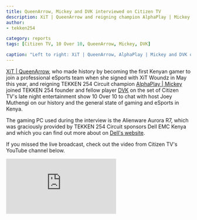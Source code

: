 ```yaml
---
title: QueenArrow, Mickey and DVK interviewed on Citizen TV
description: XiT | QueenArrow and reigning champion AlphaPlay | Mickey joined TEKKEN 254 founder and fellow player DVK on the set of Citizen TV's late night entertainment show 10 Over 10.
author:
- tekken254

category: reports
tags: [Citizen TV, 10 Over 10, QueenArrow, Mickey, DVK]

caption: "Left to right: XiT | QueenArrow, AlphaPlay | Mickey and DVK on the set of the Citizen TV show <em>10 Over 10</em> on 27 July 2018"
---
```

<p><a href="/circuit/tekken/profile.html?id=4455946" target="_blank">XiT | QueenArrow</a>, who made history by becoming the first Kenyan gamer to join a professional eSports team when she signed with XiT Woundz in May this year, and reigning TEKKEN 254 Circuit champion <a href="/circuit/tekken/profile.html?id=2907096" target="_blank">AlphaPlay | Mickey</a> joined TEKKEN 254 founder and fellow player <a href="/circuit/tekken/profile.html?id=4092983" target="_blank">DVK</a> on the set of Citizen TV's late night entertainment show 10 Over 10 to chat with host Joey Muthengi on our history and the general state of gaming and eSports in Kenya.</p>

<p>The gaming PC used during the interview is the Alienware Aurora R7, which was graciously provided by TEKKEN 254 Circuit sponsors Dell EMC Kenya and which you can find out more about on <a href="https://www.dell.com/en-us/shop/dell-desktop-computers/alienware-aurora/spd/alienware-aurora-r7-desktop" target="_blank">Dell's website</a>.</p>

<p>If you missed the live broadcast, check out the video from Citizen TV's YouTube channel below.</p>

<div class="video-container d-flex justify-content-center mb-3">
    <iframe class="video-showcase" src="https://www.youtube.com/embed/5iuFXiz-4Sg" frameborder="0" allow="accelerometer; autoplay; clipboard-write; encrypted-media; gyroscope; picture-in-picture" allowfullscreen></iframe>
</div>